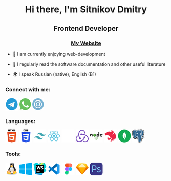 <h1 align="center">Hi there, I'm Sitnikov Dmitry </h1>
<h2 align="center">Frontend Developer</h3>
<h3 align="center"><a href="http://hard-developer.ru" target="blank">My Website</a></h3>

- 🌱 I am currently enjoying web-development

- 📝 I regularly read the software documentation and other useful literature

- 🌍 I speak Russian (native), English (B1)

### Connect with me:
<p align="left">
<a href="https://t.me/hard_front" target="blank"><img align="center" src="./icon/telegram.svg" alt="daniilshat" height="40" width="40" /></a>
<a href="https://wa.me/79209191567" target="blank"><img align="center" src="./icon/whatsapp.svg" alt="daniilshat" height="36" width="36" /></a>
<a href="mailto:hard_developer@mail.ru" target="blank"><img align="center" src="./icon/email.svg" alt="daniilshat" height="36" width="36" /></a>
</p>

### Languages:
<p align="left"> 
<img src="./icon/html.svg" alt="c" width="40" height="40"/>
<img src="./icon/css.svg" alt="c" width="40" height="40"/>
<img src="./icon/tailwind.svg" alt="c" width="40" height="40"/>
<img src="./icon/react.svg" alt="c" width="40" height="40"/>
<img src="./icon/next.svg" alt="c" width="40" height="40"/>
<img src="./icon/redux.svg" alt="c" width="40" height="40"/>
<img src="./icon/node.svg" alt="c" width="40" height="40"/>
<img src="./icon/nest.svg" alt="c" width="40" height="40"/>
<img src="./icon/mongodb.svg" alt="c" width="40" height="40"/>
<img src="./icon/postgresql.svg" alt="c" width="40" height="40"/>
</p>

### Tools:
<p align="left"> 
<img src="./icon/linux.svg" alt="c" width="40" height="40"/>
<img src="./icon/windows.svg" alt="c" width="40" height="40"/>
<img src="./icon/webstorm.svg" alt="c" width="40" height="40"/>
<img src="./icon/vscode.svg" alt="c" width="40" height="40"/>
<img src="./icon/figma.svg" alt="c" width="40" height="40"/>
<img src="./icon/sketch.svg" alt="c" width="40" height="40"/>
<img src="./icon/photoshop.svg" alt="c" width="40" height="40"/>
</p>
